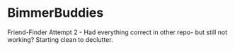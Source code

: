 # BimmerBuddies
Friend-Finder Attempt 2 - Had everything correct in other repo- but still not working? Starting clean to declutter. 
